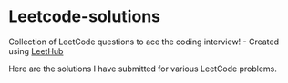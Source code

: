 # Leetcode-solutions
Collection of LeetCode questions to ace the coding interview! - Created using [LeetHub](https://github.com/QasimWani/LeetHub)

Here are the solutions I have submitted for various LeetCode problems.
